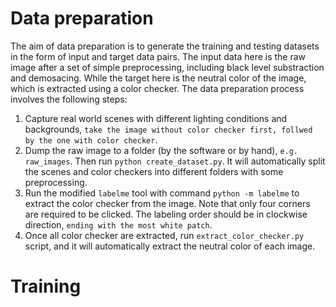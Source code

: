 # Data preparation
The aim of data preparation is to generate the training and testing datasets in the form of input and target data pairs. The input data here is the raw image after a set of simple preprocessing, including black level substraction and demosacing. While the target here is the neutral color of the image, which is extracted using a color checker. The data preparation process involves the following steps:
1. Capture real world scenes with different lighting conditions and backgrounds, `take the image without color checker first, follwed by the one with color checker`.
2. Dump the raw image to a folder (by the software or by hand), `e.g. raw_images`. Then run 
`
python create_dataset.py
`.
It will automatically split the scenes and color checkers into different folders with some preprocessing.
3. Run the modified `labelme` tool with command `python -m labelme` to extract the color checker from the image. Note that only four corners are required to be clicked. The labeling order should be in clockwise direction, `ending with the most white patch`.
4. Once all color checker are extracted, run `extract_color_checker.py` script, and it will automatically extract the neutral color of each image.

# Training